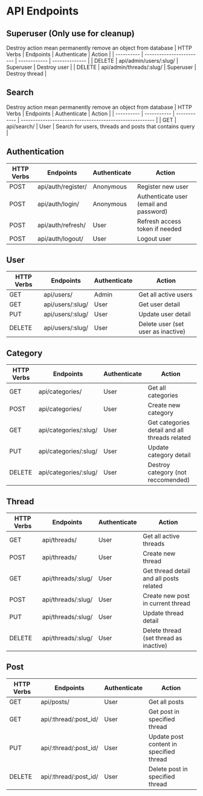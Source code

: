 # API Endpoints
## Superuser (Only use for cleanup)
Destroy action mean permanently remove an object from database
| HTTP Verbs | Endpoints                | Authenticate | Action         |
| ---------- | ------------------------ | ------------ | -------------- |
| DELETE     | api/admin/users/:slug/   | Superuser    | Destroy user   |
| DELETE     | api/admin/threads/:slug/ | Superuser    | Destroy thread |
## Search
Destroy action mean permanently remove an object from database
| HTTP Verbs | Endpoints   | Authenticate | Action                                                  |
| ---------- | ----------- | ------------ | ------------------------------------------------------- |
| GET        | api/search/ | User         | Search for users, threads and posts that contains query |
## Authentication
| HTTP Verbs | Endpoints          | Authenticate | Action                                 |
| ---------- | ------------------ | ------------ | -------------------------------------- |
| POST       | api/auth/register/ | Anonymous    | Register new user                      |
| POST       | api/auth/login/    | Anonymous    | Authenticate user (email and password) |
| POST       | api/auth/refresh/  | User         | Refresh access token if needed         |
| POST       | api/auth/logout/   | User         | Logout user                            |
## User
| HTTP Verbs | Endpoints        | Authenticate | Action                             |
| ---------- | ---------------- | ------------ | ---------------------------------- |
| GET        | api/users/       | Admin        | Get all active users               |
| GET        | api/users/:slug/ | User         | Get user detail                    |
| PUT        | api/users/:slug/ | User         | Update user detail                 |
| DELETE     | api/users/:slug/ | User         | Delete user (set user as inactive) |
## Category
| HTTP Verbs | Endpoints             | Authenticate | Action                                        |
| ---------- | --------------------- | ------------ | --------------------------------------------- |
| GET        | api/categories/       | User         | Get all categories                            |
| POST       | api/categories/       | User         | Create new category                           |
| GET        | api/categories/:slug/ | User         | Get categories detail and all threads related |
| PUT        | api/categories/:slug/ | User         | Update category detail                        |
| DELETE     | api/categories/:slug/ | User         | Destroy category (not reccomended)            |
## Thread
| HTTP Verbs | Endpoints          | Authenticate | Action                                  |
| ---------- | ------------------ | ------------ | --------------------------------------- |
| GET        | api/threads/       | User         | Get all active threads                  |
| POST       | api/threads/       | User         | Create new thread                       |
| GET        | api/threads/:slug/ | User         | Get thread detail and all posts related |
| POST       | api/threads/:slug/ | User         | Create new post in current thread       |
| PUT        | api/threads/:slug/ | User         | Update thread detail                    |
| DELETE     | api/threads/:slug/ | User         | Delete thread (set thread as inactive)  |
## Post
| HTTP Verbs | Endpoints             | Authenticate | Action                                  |
| ---------- | --------------------- | ------------ | --------------------------------------- |
| GET        | api/posts/            | User         | Get all posts                           |
| GET        | api/:thread/:post_id/ | User         | Get post in specified thread            |
| PUT        | api/:thread/:post_id/ | User         | Update post content in specified thread |
| DELETE     | api/:thread/:post_id/ | User         | Delete post in specified thread         |
